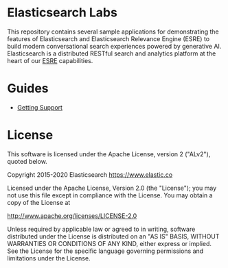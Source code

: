 # Elasticsearch Labs 

This repository contains several sample applications for demonstrating the features of Elasticsearch and Elasticsearch Relevance Engine (ESRE) to build modern conversational search experiences powered by generative AI. 
Elasticsearch is a distributed RESTful search and analytics platform at the heart of our  [ESRE](https://www.elastic.co/enterprise-search/generative-ai) capabilities. 



# Guides 
- [Getting Support](docs/SUPPORT.md)
  
# License
This software is licensed under the Apache License, version 2 ("ALv2"), quoted below.

Copyright 2015-2020 Elasticsearch https://www.elastic.co

Licensed under the Apache License, Version 2.0 (the "License"); you may not use this file except in compliance with the License. You may obtain a copy of the License at

http://www.apache.org/licenses/LICENSE-2.0

Unless required by applicable law or agreed to in writing, software distributed under the License is distributed on an "AS IS" BASIS, WITHOUT WARRANTIES OR CONDITIONS OF ANY KIND, either express or implied. See the License for the specific language governing permissions and limitations under the License.
